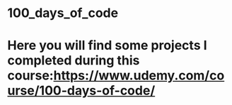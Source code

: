 # 100_days_of_code
# Here you will find some projects I completed during this course:https://www.udemy.com/course/100-days-of-code/
